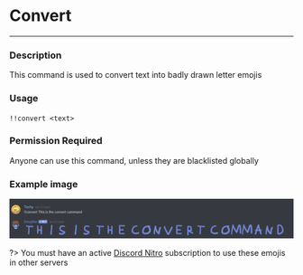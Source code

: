 # Convert
---
### Description
This command is used to convert text into badly drawn letter emojis
### Usage
```
!!convert <text>
```
### Permission Required
Anyone can use this command, unless they are blacklisted globally

### Example image
![convert example](../images/convert.PNG)

?> You must have an active [Discord Nitro](https://discord.com/nitro) subscription to use these emojis in other servers
